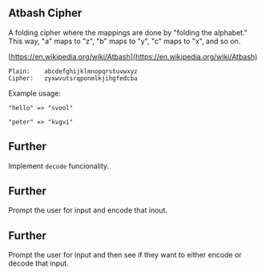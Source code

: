 ## Atbash Cipher

A folding cipher where the mappings are done by "folding the alphabet." This way, "a" maps to "z", "b" maps to "y", "c" maps to "x", and so on.

[https://en.wikipedia.org/wiki/Atbash](https://en.wikipedia.org/wiki/Atbash)
```
Plain:    abcdefghijklmnopqrstuvwxyz
Cipher:   zyxwvutsrqponmlkjihgfedcba
```


Example usage:

```
"hello" => "svool"

"peter" => "kvgvi"

```
## Further
Implement `decode` funcionality.

## Further
Prompt the user for input and encode that inout.

## Further
Prompt the user for input and then see if they want to either encode or decode that input.
